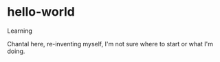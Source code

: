 # hello-world
Learning

Chantal here, re-inventing myself, I'm not sure where to start or what I'm doing.
